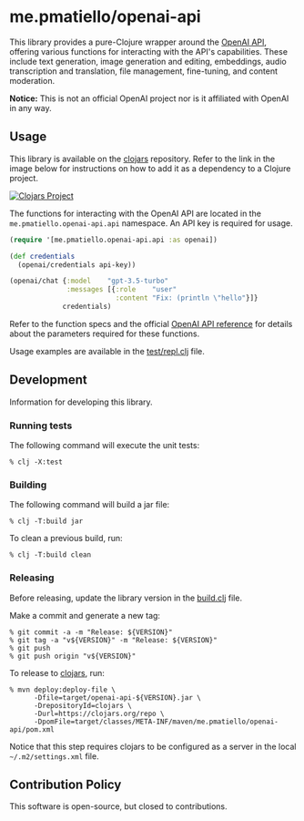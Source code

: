 # me.pmatiello/openai-api

This library provides a pure-Clojure wrapper around the
[OpenAI API](https://platform.openai.com), offering various functions for interacting
with the API's capabilities. These include text generation, image generation and
editing, embeddings, audio transcription and translation, file management,
fine-tuning, and content moderation.

**Notice:** This is not an official OpenAI project nor is it affiliated with
OpenAI in any way.

## Usage

This library is available on the [clojars](https://clojars.org) repository. Refer to
the link in the image below for instructions on how to add it as a dependency to a
Clojure project.

[![Clojars Project](https://img.shields.io/clojars/v/me.pmatiello/openai-api.svg)](https://clojars.org/me.pmatiello/openai-api)

The functions for interacting with the OpenAI API are located in the 
`me.pmatiello.openai-api.api` namespace. An API key is required for usage.

```clj
(require '[me.pmatiello.openai-api.api :as openai])

(def credentials
  (openai/credentials api-key))

(openai/chat {:model    "gpt-3.5-turbo"
              :messages [{:role    "user"
                          :content "Fix: (println \"hello"}]}
             credentials)
```

Refer to the function specs and the official
[OpenAI API reference](https://platform.openai.com/docs/api-reference) for details
about the parameters required for these functions.

Usage examples are available in the [test/repl.clj](test/repl.clj) file.

## Development

Information for developing this library.

### Running tests

The following command will execute the unit tests:

```
% clj -X:test
```

### Building

The following command will build a jar file:

```
% clj -T:build jar
```

To clean a previous build, run:

```
% clj -T:build clean
```

### Releasing

Before releasing, update the library version in the [build.clj](./build.clj) file.

Make a commit and generate a new tag:

```
% git commit -a -m "Release: ${VERSION}"
% git tag -a "v${VERSION}" -m "Release: ${VERSION}"
% git push
% git push origin "v${VERSION}" 
```

To release to [clojars](https://clojars.org), run:

```
% mvn deploy:deploy-file \
      -Dfile=target/openai-api-${VERSION}.jar \
      -DrepositoryId=clojars \
      -Durl=https://clojars.org/repo \
      -DpomFile=target/classes/META-INF/maven/me.pmatiello/openai-api/pom.xml
```

Notice that this step requires clojars to be configured as a server in the local
`~/.m2/settings.xml` file.

## Contribution Policy

This software is open-source, but closed to contributions.
